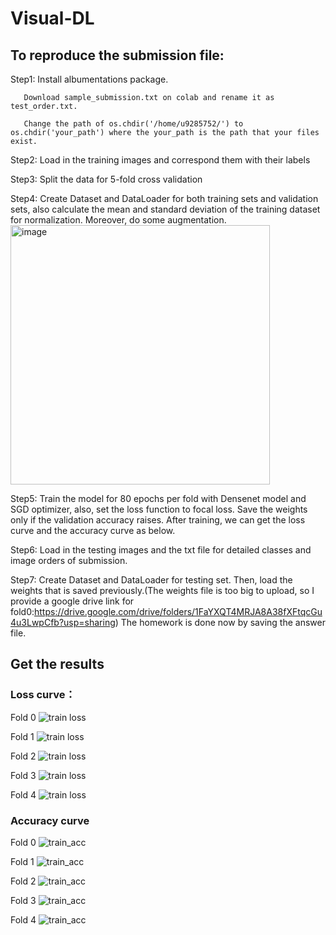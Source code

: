 # Visual-DL

## To reproduce the submission file:

Step1: Install albumentations package.
       
       Download sample_submission.txt on colab and rename it as test_order.txt.
       
       Change the path of os.chdir('/home/u9285752/') to os.chdir('your_path') where the your_path is the path that your files exist.

Step2: Load in the training images and correspond them with their labels

Step3: Split the data for 5-fold cross validation

Step4: Create Dataset and DataLoader for both training sets and validation sets, also calculate the mean and standard deviation of the training dataset for normalization. Moreover, do some augmentation.
<img width="415" alt="image" src="https://user-images.githubusercontent.com/77607182/139598172-a9dd0139-8829-4f51-9d48-32b23537f040.png">


Step5: Train the model for 80 epochs per fold with Densenet model and SGD optimizer, also, set the loss function to focal loss. Save the weights only if the validation accuracy raises. After training, we can get the loss curve and the accuracy curve as below.

Step6: Load in the testing images and the txt file for detailed classes and image orders of submission.

Step7: Create Dataset and DataLoader for testing set. Then, load the weights that is saved previously.(The weights file is too big to upload, so I provide a google drive link for fold0:https://drive.google.com/drive/folders/1FaYXQT4MRJA8A38fXFtqcGu4u3LwpCfb?usp=sharing) The homework is done now by saving the answer file.


## Get the results

### Loss curve：

Fold 0
![train loss](https://user-images.githubusercontent.com/77607182/139598076-cd8bbbbd-8a38-41e9-a171-5148344eb81f.jpeg)

 
Fold 1
![train loss](https://user-images.githubusercontent.com/77607182/139598119-96d4ca4e-2b9a-44bb-9000-91eae28886da.jpeg)
 
Fold 2
![train loss](https://user-images.githubusercontent.com/77607182/139598135-509d02eb-1ca7-42b1-9db7-232467fced2a.jpeg)
 
Fold 3
![train loss](https://user-images.githubusercontent.com/77607182/139598143-b4efae96-897b-4dfe-9cfc-54a1281f4602.jpeg)
 
Fold 4
![train loss](https://user-images.githubusercontent.com/77607182/139598151-897b0978-b131-45e8-b532-e0441f847cdc.jpeg)
 
### Accuracy curve

Fold 0 
 ![train_acc](https://user-images.githubusercontent.com/77607182/139598114-a5466432-aafe-420b-a0cd-fbf098ffe165.jpeg)

Fold 1
 ![train_acc](https://user-images.githubusercontent.com/77607182/139598121-156fe8f1-a63a-4924-a646-fc75f92248a3.jpeg)

Fold 2
![train_acc](https://user-images.githubusercontent.com/77607182/139598140-5d77a739-479d-48cb-8fcc-671064fdecf3.jpeg)
 
Fold 3
![train_acc](https://user-images.githubusercontent.com/77607182/139598146-c5fd23a9-e6ad-4fea-a117-b2dbad879300.jpeg)
 
Fold 4
![train_acc](https://user-images.githubusercontent.com/77607182/139598158-d7b5e596-714a-41a4-88bf-f09a52d84cb7.jpeg)
 

